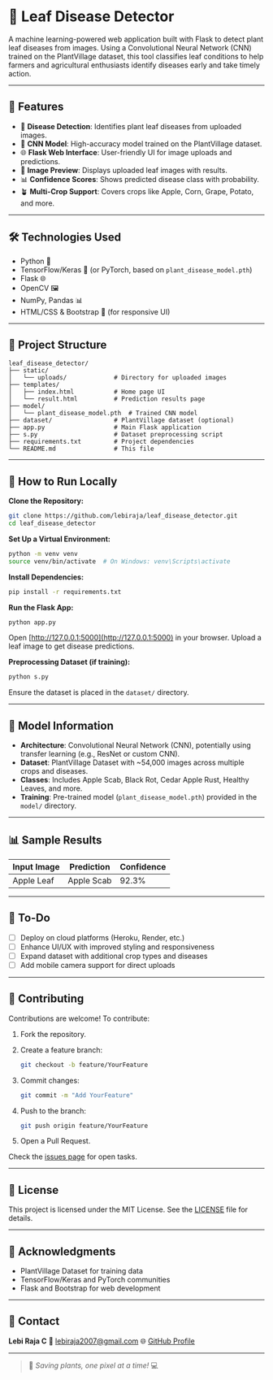 # 🌿 Leaf Disease Detector

A machine learning-powered web application built with Flask to detect plant leaf diseases from images. Using a Convolutional Neural Network (CNN) trained on the PlantVillage dataset, this tool classifies leaf conditions to help farmers and agricultural enthusiasts identify diseases early and take timely action.

---

## 🚀 Features

* 🌱 **Disease Detection**: Identifies plant leaf diseases from uploaded images.
* 🧠 **CNN Model**: High-accuracy model trained on the PlantVillage dataset.
* 🌐 **Flask Web Interface**: User-friendly UI for image uploads and predictions.
* 📸 **Image Preview**: Displays uploaded leaf images with results.
* 📊 **Confidence Scores**: Shows predicted disease class with probability.
* 🪴 **Multi-Crop Support**: Covers crops like Apple, Corn, Grape, Potato, and more.

---

## 🛠️ Technologies Used

* Python 🐍
* TensorFlow/Keras 🦖 (or PyTorch, based on `plant_disease_model.pth`)
* Flask 🌐
* OpenCV 🖼️
* NumPy, Pandas 📊
* HTML/CSS & Bootstrap 🎨 (for responsive UI)

---

## 📂 Project Structure

```
leaf_disease_detector/
├── static/
│   └── uploads/             # Directory for uploaded images
├── templates/
│   ├── index.html           # Home page UI
│   └── result.html          # Prediction results page
├── model/
│   └── plant_disease_model.pth  # Trained CNN model
├── dataset/                 # PlantVillage dataset (optional)
├── app.py                   # Main Flask application
├── s.py                     # Dataset preprocessing script
├── requirements.txt         # Project dependencies
└── README.md                # This file
```

---

## 🧪 How to Run Locally

**Clone the Repository:**

```bash
git clone https://github.com/lebiraja/leaf_disease_detector.git
cd leaf_disease_detector
```

**Set Up a Virtual Environment:**

```bash
python -m venv venv
source venv/bin/activate  # On Windows: venv\Scripts\activate
```

**Install Dependencies:**

```bash
pip install -r requirements.txt
```

**Run the Flask App:**

```bash
python app.py
```

Open [http://127.0.0.1:5000](http://127.0.0.1:5000) in your browser.
Upload a leaf image to get disease predictions.

**Preprocessing Dataset (if training):**

```bash
python s.py
```

Ensure the dataset is placed in the `dataset/` directory.

---

## 🧠 Model Information

* **Architecture**: Convolutional Neural Network (CNN), potentially using transfer learning (e.g., ResNet or custom CNN).
* **Dataset**: PlantVillage Dataset with \~54,000 images across multiple crops and diseases.
* **Classes**: Includes Apple Scab, Black Rot, Cedar Apple Rust, Healthy Leaves, and more.
* **Training**: Pre-trained model (`plant_disease_model.pth`) provided in the `model/` directory.

---

## 📊 Sample Results

| Input Image | Prediction | Confidence |
| ----------- | ---------- | ---------- |
| Apple Leaf  | Apple Scab | 92.3%      |

---

## 📌 To-Do

* [ ] Deploy on cloud platforms (Heroku, Render, etc.)
* [ ] Enhance UI/UX with improved styling and responsiveness
* [ ] Expand dataset with additional crop types and diseases
* [ ] Add mobile camera support for direct uploads

---

## 🤝 Contributing

Contributions are welcome! To contribute:

1. Fork the repository.
2. Create a feature branch:

   ```bash
   git checkout -b feature/YourFeature
   ```
3. Commit changes:

   ```bash
   git commit -m "Add YourFeature"
   ```
4. Push to the branch:

   ```bash
   git push origin feature/YourFeature
   ```
5. Open a Pull Request.

Check the [issues page](https://github.com/lebiraja/leaf_disease_detector/issues) for open tasks.

---

## 📜 License

This project is licensed under the MIT License. See the [LICENSE](LICENSE) file for details.

---

## 🙌 Acknowledgments

* PlantVillage Dataset for training data
* TensorFlow/Keras and PyTorch communities
* Flask and Bootstrap for web development

---

## 📨 Contact

**Lebi Raja C**
📧 [lebiraja2007@gmail.com](mailto:lebiraja2007@gmail.com)
🌐 [GitHub Profile](https://github.com/lebiraja)

---

> 🌿 *Saving plants, one pixel at a time!* 💻 
